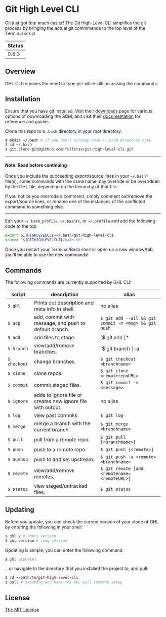 # Git High Level CLI

Git just got *that* much easier! The Git High-Level CLI simplifies the git process by bringing the actual git commmands to the top level of the Terminal script.

|Status|
|------|
|0.5.3 |

## Overview

GHL CLI removes the need to type `git` while still accessing the commands.

## Installation

Ensure that you have [git](https://git-scm.com/) installed. Visit their [downloads](https://git-scm.com/downloads) page for various options of downloading the SCM, and visit their [documentation](https://git-scm.com/doc) for reference and guides.

Clone this repo to a `.bash` directory in your root directory:

```bash
$ mkdir ~/.bash # if you don't already have a .bash directory here
$ cd ~/.bash
$ git clone git@github.com:fullstax/git-high-level-cli.git
```

---
#### Note: Read before continuing
Once you include the succeeding export/source lines in your `~/.bash*` file(s), some commands with the same name may override or be overridden by the GHL file, depending on the hierarchy of that file. 

If you notice you overrode a command, simply comment out/remove the export/source lines, or rename one of the instances of the conflicted command to something else.  

---

Edit your `~/.bash_profile`, `~/.bashrc`, or `~/.profile` and add the following code to the top:

```bash
export GITHIGHLEVELCLI=~/.bash/git-high-level-cli
source "${GITHIGHLEVELCLI}/main.sh"
```
Once you restart your Terminal/Bash shell or open up a new window/tab, you'll be able to use the new commands!

## Commands

The following commands are currently supported by GHL CLI:

|script|description|alias|
|------|-----------|-----|
|`$ ghl`|Prints out description and meta info in shell.|no alias|
|`$ acp`|add, commit with message, and push to default branch.|`$ git add --all && git commit -m <msg> && git push`|
|`$ add`|add files to stage.|`$ git add [*|.|--all|<files>]`|
|`$ branch`|view/add/remove branches.|`$ git branch [-a|-d|<branchname>]`|
|`$ checkout`|change branches.|`$ git checkout <branchname>`|
|`$ clone`|clone repos.|`$ git clone <remoterepoURL>`|
|`$ commit`|commit staged files.|`$ git commit -m <message>`|
|`$ ignore`|adds to ignore file or creates new ignore file with output.|no alias|
|`$ log`|view past commits.|`$ git log`|
|`$ merge`|merge a branch with the current branch.|`$ git merge <branchname>`|
|`$ pull`|pull from a remote repo.|`$ git pull [<branchname>]`|
|`$ push`|push to a remote repo.|`$ git push [<remote>]`|
|`$ pushup`|push to and set upstream.|`$ git push -u <remote> <branchname>`|
|`$ remote`|view/add/remove remotes.|`$ git remote [add <remotename> <remoteURL>]`|
|`$ status`|view staged/untracked files.|`$ git status`|


## Updating

Before you update, you can check the current version of your clone of GHL by entering the following in your shell:

```bash
$ ghl v # short version
$ ghl version # long version
```

Updating is simple; you can enter the following command: 

```bash
$ ghl u[pdate]
```

...or navigate to the directory that you installed the project to, and pull:


```bash
$ cd ~/path/to/git-high-level-cli
$ pull # assuming you have the GHL pull command setup
```

## License

[The MIT License](https://github.com/fullstax/git-high-level-cli/blob/master/LICENSE)
